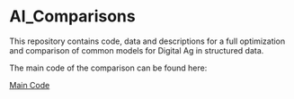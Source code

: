 # AI_Comparisons
This repository contains code, data and descriptions for a full optimization and comparison of common models for Digital Ag in structured data. 

The main code of the comparison can be found here:

[Main Code](https://colab.research.google.com/drive/1oG0wIdVTbHSGAM6CAYjvJ2E5jlqQnyxh#scrollTo=0yRPRjJaf5FW)
